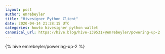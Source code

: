```yaml
---
layout: post
author: emrebeyler
title: "Hivesigner Python Client"
date: 2020-04-14 21:28:15 UTC
categories: howto hivesigner python wallet
canonical_url: https://hive.blog/hive-139531/@emrebeyler/powering-up-2
---
```

{% hive emrebeyler/powering-up-2 %}
